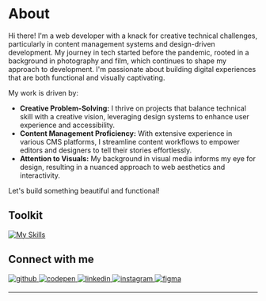 # About

Hi there! I'm a web developer with a knack for creative technical challenges, particularly in content management systems and design-driven development. My journey in tech started before the pandemic, rooted in a background in photography and film, which continues to shape my approach to development. I'm passionate about building digital experiences that are both functional and visually captivating.

My work is driven by:
- **Creative Problem-Solving:** I thrive on projects that balance technical skill with a creative vision, leveraging design systems to enhance user experience and accessibility.
- **Content Management Proficiency:** With extensive experience in various CMS platforms, I streamline content workflows to empower editors and designers to tell their stories effortlessly.
- **Attention to Visuals:** My background in visual media informs my eye for design, resulting in a nuanced approach to web aesthetics and interactivity.

Let's build something beautiful and functional!


## Toolkit
[![My Skills](https://skillicons.dev/icons?i=js,html,css,react,gatsby,sass,styledcomponents,redux,graphql,md,astro,supabase,nextjs,vite,figma,netlify,npm,nodejs,obsidian,ps,wordpress,typescript,postgres,tailwind,mongodb,cloudflare,emotion,notion,webpack,jest,d3&perline=7)](https://skillicons.dev)


## Connect with me  
<a href="https://github.com/gah-code" target="_blank">
<img src=https://img.shields.io/badge/github-%2324292e.svg?&style=for-the-badge&logo=github&logoColor=white alt=github style="margin-bottom: 5px;" />
</a>
<a href="https://codepen.io/Gilbert-Haro" target="_blank">
<img src=https://img.shields.io/badge/codepen-%23131417.svg?&style=for-the-badge&logo=codepen&logoColor=white alt=codepen style="margin-bottom: 5px;" />
</a>
<a href="https://www.linkedin.com/in/gilbert-haro-2b108222b/" target="_blank">
<img src=https://img.shields.io/badge/linkedin-%231E77B5.svg?&style=for-the-badge&logo=linkedin&logoColor=white alt=linkedin style="margin-bottom: 5px;" />
</a>
<a href="https://www.instagram.com/g_optics/?hl=en" target="_blank">
<img src=https://img.shields.io/badge/instagram-%23000000.svg?&style=for-the-badge&logo=instagram&logoColor=white alt=instagram style="margin-bottom: 5px;" />
</a>  
<a href="https://www.figma.com/design/wQj36CdFHUEHxVd82tcbZU/Wireframing-in-Figma?node-id=107-275&t=Y0nCSIuXbcpE6ECT-1" target="_blank">
<img src=https://img.shields.io/badge/figma-%23000000.svg?&style=for-the-badge&logo=figma&logoColor=white alt=figma style="margin-bottom: 5px;" />
</a>  

  


----

